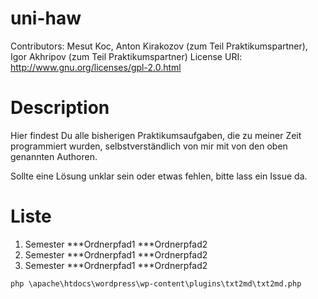 # uni-haw

Contributors: Mesut Koc, Anton Kirakozov (zum Teil Praktikumspartner), Igor Akhripov (zum Teil Praktikumspartner)
License URI: http://www.gnu.org/licenses/gpl-2.0.html

# Description 

Hier findest Du alle bisherigen Praktikumsaufgaben, die zu meiner Zeit programmiert wurden, selbstverständlich von mir mit von den oben genannten Authoren.

Sollte eine Lösung unklar sein oder etwas fehlen, bitte lass ein Issue da.

# Liste
1. Semester
***Ordnerpfad1
***Ordnerpfad2
2. Semester
***Ordnerpfad1
***Ordnerpfad2
3. Semester
***Ordnerpfad1
***Ordnerpfad2

```
php \apache\htdocs\wordpress\wp-content\plugins\txt2md\txt2md.php
``` 
